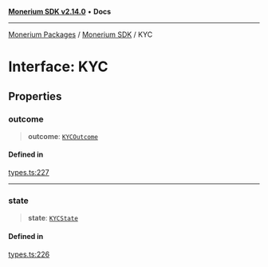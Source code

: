 [**Monerium SDK v2.14.0**](../Packages.md) • **Docs**

***

[Monerium Packages](../../Packages.md) / [Monerium SDK](../Monerium%20SDK.md) / KYC

# Interface: KYC

## Properties

### outcome

> **outcome**: [`KYCOutcome`](../enumerations/KYCOutcome.md)

#### Defined in

[types.ts:227](https://github.com/monerium/js-monorepo/blob/ffeefd2a9bccc0d18acecd9390a7bfced5720c17/packages/sdk/src/types.ts#L227)

***

### state

> **state**: [`KYCState`](../enumerations/KYCState.md)

#### Defined in

[types.ts:226](https://github.com/monerium/js-monorepo/blob/ffeefd2a9bccc0d18acecd9390a7bfced5720c17/packages/sdk/src/types.ts#L226)

